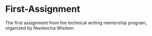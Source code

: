 # First-Assignment
The first assignment from the technical writing mentorship program, organized by Nwokocha Wisdom.
